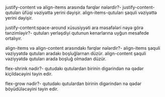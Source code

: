 justify-content və align-items arasında fərqlər nələrdir?-
justify-content-qutuları üfüqi vəziyəttə yerini dəyişir.
align-items-qutuları şaquli vəziyəttə yerini dəyişir.

justify-content:space-around xüsusiyyəti ara məsafələri nəyə görə tənzimləyir?-
qutuları yerləşdiyi qutunun kenarlarına uyğun mesafede ortalıyır.


align-items və align-content arasındakı fərqlər nələrdir?-
align-items şaquli vəziyyətdə qutuları aradakı boşluğlarnan düzür.
align-content şaquli vəziyyətdə qutuları arada boşluğ olmadan düzür.

flex-shrink nədir?-
qutudakı qutulardan birinin digərindən nə qədər kiçildəcəyini təyin edir.


flex-grow nədir?-
qutudakı qutulardan birinin digərindən nə qədər böyüdüləcəyini təyin edir.